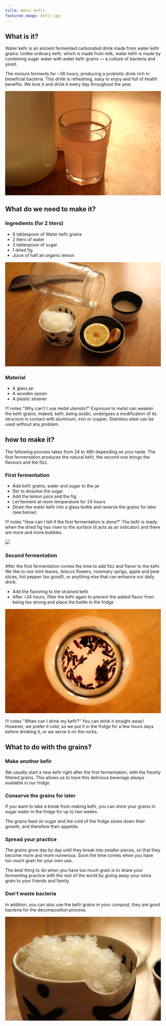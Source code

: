 ```yaml
---
title: Water kefir
featured_image: kefir.jpg
---
```


## What is it?

Water kefir is an ancient fermented carbonated drink made from water kefir grains. Unlike ordinary kefir, which is made from milk, water kefir is made by combining sugar water with water kefir grains — a culture of bacteria and yeast.

The mixture ferments for ~36 hours, producing a probiotic drink rich in beneficial bacteria. This drink is refreshing, easy to enjoy and full of health benefits. We love it and drink it every day throughout the year.

![](kefir-05.jpg)



## What do we need to make it?

### Ingredients (for 2 liters)

- 6 tablespoon of Water kefir grains
- 2 liters of water
- ​3 tablespoon of sugar
- 1 dried fig
- Juice of half an organic lemon

![](kefir-02.jpg)

### Material

- A glass jar
- A wooden spoon
- A plastic strainer

!!! notes "Why can't I use metal utensils?"
    Exposure to metal can weaken the kefir grains. Indeed, kefir, being acidic, undergoes a modification of its structure in contact with aluminum, iron or copper. Stainless steel can be used without any problem.

## how to make it?

The following process takes from 24 to 48h depending on your taste. The first fermentation produces the natural kefir, the second one brings the flavours and the fizz.

### First fermentation

- Add kefir grains, water and sugar to the jar
- Stir to dissolve the sugar
- Add the lemon juice and the fig
- Let ferment at room temperature for 24 hours
- Strain the water kefir into a glass bottle and reserve the grains for later (see below)

!!! notes "How can I tell if the first fermentation is done?"
    The kefir is ready when the dried fig has risen to the surface (it acts as an indicator)  and there are more and more bubbles.

![](kefir-03.jpg)
  
### Second fermentation

After the first fermentation comes the time to add fizz and flavor to the kefir. We like to use mint leaves, ibiscus flowers, rosemary sprigs, apple and pear slices, hot pepper (so good!), or anything else that can enhance our daily drink.

- Add the flavoring to the strained kefir
- After ~24 hours, filter the kefir again to prevent the added flavor from being too strong and place the bottle in the fridge
  
![](kefir-04.jpg)

!!! notes "When can I drink my kefir?"
    You can drink it straight away! However, we prefer it cold, so we put it in the fridge for a few hours days before drinking it, or we serve it on the rocks.


## What to do with the grains?

### Make another kefir

We usually start a new kefir right after the first fermentation, with the freshly filtered grains. This allows us to have this delicious beverage always available in our fridge.

### Conserve the grains for later

If you want to take a break from making kefir, you can store your grains in sugar water in the fridge for up to two weeks.

The grains feed on sugar and the cold of the fridge slows down their growth, and therefore their appetite.

### Spread your practice

The grains grow day by day until they break into smaller pieces, so that they become more and more numerous. Soon the time comes when you have too much grain for your own use.

The best thing to do when you have too much grain is to share your fermenting practice with the rest of the world by giving away your extra grain to your friends and family.

### Don't waste bacteria

In addition, you can also use the kefir grains in your compost, they are good bacteria for the decomposition process.

![](kefir-01.jpg)